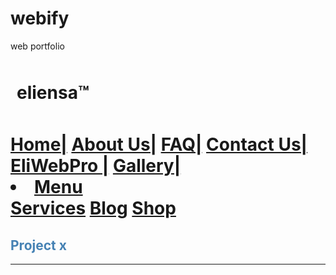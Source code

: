 # webify
web portfolio
<!DOCTYPE html>
<html lang="en">
<head>
<h1 style="position:fixed-top;padding:10px"> eliensa™</h1>
<title>web pro x</title>
<meta charset="utf-8">
<meta name ="viewport" content="width=device-width,initial-scale=1.0">

<link rel="stylesheet" href="https://maxcdn.bootstrapcdn.com/bootstrap/3.4.1/css/bootstrap.min.css">
  <script src="https://ajax.googleapis.com/ajax/libs/jquery/3.5.1/jquery.min.js"></script>
  <script src="https://maxcdn.bootstrapcdn.com/bootstrap/3.4.1/js/bootstrap.min.js"></script>
<link rel="stylesheet" href="C:\Users\TOSHIBA\Desktop\Mywebsite\css\styles.css">


<div class="header">
<h1> 
   </ul>  <a href="eliwebpro5.html">Home|</a>
 <a href="eliwebpro2.html">About Us|</a></li> <a href="eliwebpro2.html">FAQ|</a>
 <a href="#">Contact Us|</a>
 <a href="#"> EliWebPro |</a>
 <a href="#">Gallery|</a>
</ul>


<li class="dropdown">
<a href="#"class="dropbtn">Menu</a><div class="container"onclick="myFunction(this)"style="float:right;">

<div class="bar1"></div>
<div class="bar2"></div>
<div class="bar3"></div>

</div>




<div class="dropdown-content">
<a href="eliwebpro1.html">Services</a>
<a href="#">Blog</a>
<a href="#">Shop</a> </li>

</div>
     
</ul>


<script>

function myFunction(x){x.classList.toggle("change");}
</script>



</h1>



</div>

<div style="color:steelblue;align:center">
<h2>Project x </h2></div> <hr>
<!--<style>
body {font-type:sans-serif; 
      font-size:14px;
      color:dodgerblue;
      padding :4px; 
      margin:4px solid red;



     }
header ,ul{
      background-color:black;
      color:white;
      font-type:Verdana ; 
      font-size:18px;
      decoration:none;
      padding :4px solid red; 
      margin:4px solid red;




    }

h1{
      background-color:orange;
      color:white;
      font-type:Verdana ; 
      font-size:18px;
      text-align :center; 
      


    }

</style> -->

</head>


<body>








<h2> Responsive web Design </h2>

<img src="C:\Users\TOSHIBA\Desktop\Mywebsite\r.Jpeg"alt="responsive design>
<p>Responsive web design provides an optimal experience ,easy reading and easy navigation with a minimum of resizing on different devices
such as desktops ,tablets ,mobile phones,responsive web design uses <i>HTML</i> and <b>CSS</b> ,it is not a program or a <b>javascript</b>  </p>
<div class="col-3 col-m-3 menu">

<ul> 
<div id="nav">
<li><b>Mobile</b></li> <br>
<li><i>Tablet</i></li><br>
<li><u>Desktop</u></li><br>
</div>
</ul>
</div>
</div>

<div class="col-6 col-m-9">

<h1>Mobile</h1><hr>

<svg width="300" height="200"><polygon points="100,10,40,198,190,78,10,78 160,198"style="fill:red;stroke:white;stroke-width:8;fill-rule:evenodd;"/></svg>

<img src="C:\Users\TOSHIBA\Desktop\Mywebsite\r2.JPG"alt="responsive design"> <hr>

<p> since a great deal of users use smart phones,responsive design is a must for optimal ux and ui </p> <b><hr><b>

</div>

<div class="col-3 col-m-12">
    <div class="aside">
       <h2>Mobile</h2>
           <p> with less than 768px</p>
       <h2>Tabs</h2
           <p> screen size ranging between 768px and 1028px </p>
       <h2>Desktops</h2>


 <img src="C:\Users\TOSHIBA\Desktop\Mywebsite\r3.JPG"alt="responsive design">

      <p>devices with screen size greater than or equal to 1028px </p>


    </div>




</body
<div>
<footer style="color:blue;background-color:orange">
 &#169;copyright 2021 eliensa.</footer>
</div>
</html>
